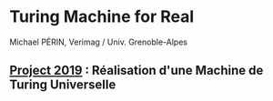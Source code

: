 # Turing Machine for Real

Michael PÉRIN, Verimag / Univ. Grenoble-Alpes

## [Project 2019](projet2019/README.md) : Réalisation d'une Machine de Turing Universelle
